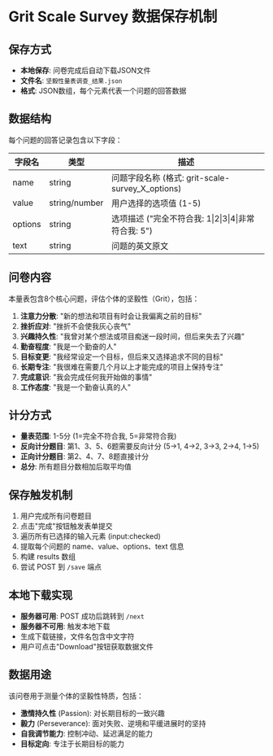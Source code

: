 # Grit Scale Survey 数据保存机制

## 保存方式
- **本地保存**: 问卷完成后自动下载JSON文件
- **文件名**: `坚毅性量表调查_结果.json`
- **格式**: JSON数组，每个元素代表一个问题的回答数据

## 数据结构
每个问题的回答记录包含以下字段：

| 字段名 | 类型 | 描述 |
|--------|------|------|
| name | string | 问题字段名称 (格式: grit-scale-survey_X_options) |
| value | string/number | 用户选择的选项值 (1-5) |
| options | string | 选项描述 ("完全不符合我: 1\|2\|3\|4\|非常符合我: 5") |
| text | string | 问题的英文原文 |

## 问卷内容
本量表包含8个核心问题，评估个体的坚毅性（Grit），包括：

1. **注意力分散**: "新的想法和项目有时会让我偏离之前的目标"
2. **挫折应对**: "挫折不会使我灰心丧气"
3. **兴趣持久性**: "我曾对某个想法或项目痴迷一段时间，但后来失去了兴趣"
4. **勤奋程度**: "我是一个勤奋的人"
5. **目标变更**: "我经常设定一个目标，但后来又选择追求不同的目标"
6. **长期专注**: "我很难在需要几个月以上才能完成的项目上保持专注"
7. **完成意识**: "我会完成任何我开始做的事情"
8. **工作态度**: "我是一个勤奋认真的人"

## 计分方式
- **量表范围**: 1-5分 (1=完全不符合我, 5=非常符合我)
- **反向计分题目**: 第1、3、5、6题需要反向计分 (5→1, 4→2, 3→3, 2→4, 1→5)
- **正向计分题目**: 第2、4、7、8题直接计分
- **总分**: 所有题目分数相加后取平均值

## 保存触发机制
1. 用户完成所有问卷题目
2. 点击"完成"按钮触发表单提交
3. 遍历所有已选择的输入元素 (input:checked)
4. 提取每个问题的 name、value、options、text 信息
5. 构建 results 数组
6. 尝试 POST 到 `/save` 端点

## 本地下载实现
- **服务器可用**: POST 成功后跳转到 `/next`
- **服务器不可用**: 触发本地下载
- 生成下载链接，文件名包含中文字符
- 用户可点击"Download"按钮获取数据文件

## 数据用途
该问卷用于测量个体的坚毅性特质，包括：
- **激情持久性** (Passion): 对长期目标的一致兴趣
- **毅力** (Perseverance): 面对失败、逆境和平缓进展时的坚持
- **自我调节能力**: 控制冲动、延迟满足的能力
- **目标定向**: 专注于长期目标的能力